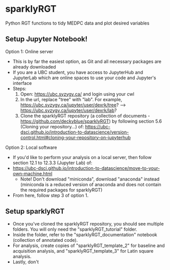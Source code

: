 # sparklyRGT
Python RGT functions to tidy MEDPC data and plot desired variables 

## Setup Jupyter Notebook!

Option 1: Online server 
- This is by far the easiest option, as Git and all necessary packages are already downloaded
- If you are a UBC student, you have access to JupyterHub and JupyterLab which are online spaces to use your code and Jupyter's interface
- Steps: 
    1. Open: https://ubc.syzygy.ca/ and login using your cwl 
    2. In the url, replace "tree" with "lab". For example, https://ubc.syzygy.ca/jupyter/user/dexrk/tree? --> https://ubc.syzygy.ca/jupyter/user/dexrk/lab?
    3. Clone the sparklyRGT repository (a collection of documents - https://github.com/deckyblue/sparklyRGT) by following section 5.6 (Cloning your repository...) of: https://ubc-dsci.github.io/introduction-to-datascience/version-control.html#cloning-your-repository-on-jupyterhub 

Option 2: Local software 
- If you'd like to perform your analysis on a local server, then follow section 12.1 to 12.3.3 (Jupyter Lab) of: 
- https://ubc-dsci.github.io/introduction-to-datascience/move-to-your-own-machine.html
    - Note! Don't download "miniconda", download "anaconda" instead (miniconda is a reduced version of anaconda and does not contain the required packages for sparklyRGT)
- From here, follow step 3 of option 1. 

## Setup sparklyRGT

- Once you've cloned the sparklyRGT repository, you should see multiple folders. You will only need the "sparklyRGT_tutorial" folder. 
- Inside the folder, refer to the "sparklyRGT_documentation" notebook (collection of annotated code). 
- For analysis, create copies of "sparklyRGT_template_2" for baseline and acquisition analysis, and "sparklyRGT_template_3" for Latin square analysis. 
- Lastly, don't 

